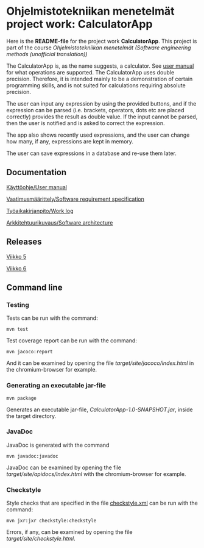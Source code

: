 # Ohjelmistotekniikan menetelmät project work: CalculatorApp

Here is the **README-file** for the project work **CalculatorApp**. This project is part of the course *Ohjelmistotekniikan menetelmät (Software engineering methods (unofficial translation))*

The CalculatorApp is, as the name suggests, a calculator. See [user manual](https://github.com/Jsos17/CalculatorApp/blob/master/dokumentointi/kayttoohje.md) for what operations are supported. The CalculatorApp uses double precision. Therefore, it is intended mainly to be a demonstration of certain programming skills, and is not suited for calculations requiring absolute precision.

The user can input any expression by using the provided buttons, and if the expression can be parsed (i.e. brackets, operators, dots etc are placed correctly) provides the result as double value. If the input cannot be parsed, then the user is notified and is asked to correct the expression.

The app also shows recently used expressions, and the user can change how many, if any, expressions are kept in memory. 

The user can save expressions in a database and re-use them later.

## Documentation

[Käyttöohje/User manual](https://github.com/Jsos17/CalculatorApp/blob/master/dokumentointi/kayttoohje.md)

[Vaatimusmäärittely/Software requirement specification](https://github.com/Jsos17/CalculatorApp/blob/master/dokumentointi/vaatimusmaarittely.md)

[Työaikakirjanpito/Work log](https://github.com/Jsos17/CalculatorApp/blob/master/dokumentointi/tyoaikakirjanpito.md)

[Arkkitehtuurikuvaus/Software architecture](https://github.com/Jsos17/CalculatorApp/blob/master/dokumentointi/arkkitehtuuri.md)

## Releases

[Viikko 5](https://github.com/Jsos17/CalculatorApp/releases/tag/viikko5)

[Viikko 6](https://github.com/Jsos17/CalculatorApp/releases/tag/v2.0)

## Command line

### Testing

Tests can be run with the command:

    mvn test

Test coverage report can be run with the command:

    mvn jacoco:report

And it can be examined by opening the file *target/site/jacoco/index.html* in the chromium-browser for example.

### Generating an executable jar-file

    mvn package

Generates an executable jar-file, *CalculatorApp-1.0-SNAPSHOT.jar*, inside the target directory. 

### JavaDoc

JavaDoc is generated with the command

    mvn javadoc:javadoc

JavaDoc can be examined by opening the file *target/site/apidocs/index.html* with the chromium-browser for example. 

### Checkstyle

Style checks that are specified in the file [checkstyle.xml](https://github.com/Jsos17/CalculatorApp/blob/master/CalculatorApp/checkstyle.xml) can be run with the command:

    mvn jxr:jxr checkstyle:checkstyle

Errors, if any, can be examined by opening the file *target/site/checkstyle.html*.
